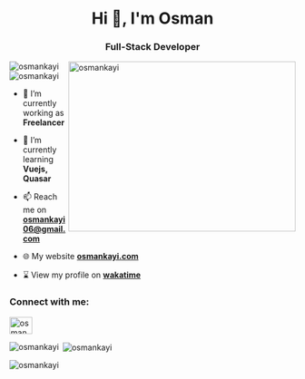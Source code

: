 <h1 align="center">Hi 👋, I'm Osman</h1>
<h3 align="center">Full-Stack Developer</h3>
<img src="https://media.tenor.com/A-xepNszV9YAAAAi/ai-bot.gif" jsaction="load:XAeZkd;" jsname="HiaYvf" class="n3VNCb pT0Scc KAlRDb" role="" aria-label="" alt="osmankayi" data-noaft="1" align="right" style="width: 400px; height: 300px; margin: 0px;">

<div align="left"> 
  <img src="https://komarev.com/ghpvc/?username=osmankayi&label=Profile%20views&color=0e75b6&style=flat" alt="osmankayi" />
  <img src="https://wakatime.com/badge/user/6d6bf9be-29c2-40d4-b3f4-ff5954c597c5.svg" alt="osmankayi" /> 
</div>

- 🔭 I’m currently working as **Freelancer**

- 🌱 I’m currently learning **Vuejs, Quasar**

- 📫 Reach me on **osmankayi06@gmail.com**

- 🌐 My website [**osmankayi.com**](https://osmankayi.com)

- ⌛ View my profile on [**wakatime**](https://wakatime.com/@osmankayi)

<h3 align="left">Connect with me:</h3>
<p align="left">
<a href="https://www.linkedin.com/in/osman-kayi-0761aa173/" target="blank"><img align="center" src="https://raw.githubusercontent.com/rahuldkjain/github-profile-readme-generator/master/src/images/icons/Social/linked-in-alt.svg" alt="osmankayi/" height="30" width="40" /></a>
</p>

<p><img align="left" src="https://github-readme-stats.vercel.app/api/top-langs?username=osmankayi&show_icons=true&locale=en&layout=compact" alt="osmankayi" /></p>

<p>&nbsp;<img align="center" src="https://github-readme-stats.vercel.app/api?username=osmankayi&show_icons=true&locale=en" alt="osmankayi" /></p>

<p><img align="center" src="https://github-readme-streak-stats.herokuapp.com/?user=osmankayi&" alt="osmankayi" /></p>
